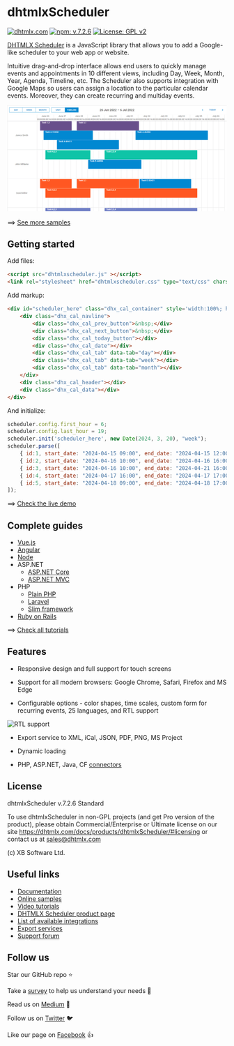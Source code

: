 # dhtmlxScheduler #

[![dhtmlx.com](https://img.shields.io/badge/made%20by-DHTMLX-blue)](https://dhtmlx.com/)
[![npm: v.7.2.6](https://img.shields.io/badge/npm-v.7.2.6-blue.svg)](https://www.npmjs.com/package/dhtmlx-scheduler)
[![License: GPL v2](https://img.shields.io/badge/license-GPL%20v2-blue.svg)](https://www.gnu.org/licenses/old-licenses/gpl-2.0.html)

[DHTMLX Scheduler](https://dhtmlx.com/docs/products/dhtmlxScheduler) is a JavaScript library that allows you to add a Google-like scheduler to your web app or website.

Intuitive drag-and-drop interface allows end users to quickly manage events and appointments in 10 different views, including Day, Week, Month, Year, Agenda, Timeline, etc. The Scheduler also supports integration with Google Maps so users can assign a location to the particular calendar events. Moreover, they can create recurring and multiday events.

![DHTMLX Scheduler Demo](https://github.com/plazarev/media/blob/master/javascript-scheduler-dhtmlx.png?raw=true)

==> [See more samples](https://docs.dhtmlx.com/scheduler/samples/index.html)


## Getting started ##

Add files:
~~~html
<script src="dhtmlxscheduler.js" ></script>
<link rel="stylesheet" href="dhtmlxscheduler.css" type="text/css" charset="utf-8">
~~~

Add markup:
~~~html
<div id="scheduler_here" class="dhx_cal_container" style='width:100%; height:100vh;'>
	<div class="dhx_cal_navline">
		<div class="dhx_cal_prev_button">&nbsp;</div>
		<div class="dhx_cal_next_button">&nbsp;</div>
		<div class="dhx_cal_today_button"></div>
		<div class="dhx_cal_date"></div>
		<div class="dhx_cal_tab" data-tab="day"></div>
		<div class="dhx_cal_tab" data-tab="week"></div>
		<div class="dhx_cal_tab" data-tab="month"></div>
	</div>
	<div class="dhx_cal_header"></div>
	<div class="dhx_cal_data"></div>
</div>
~~~

And initialize:
~~~js
scheduler.config.first_hour = 6;
scheduler.config.last_hour = 19;
scheduler.init('scheduler_here', new Date(2024, 3, 20), "week");
scheduler.parse([
	{ id:1, start_date: "2024-04-15 09:00", end_date: "2024-04-15 12:00", text:"English lesson" },
	{ id:2, start_date: "2024-04-16 10:00", end_date: "2024-04-16 16:00", text:"Math exam" },
	{ id:3, start_date: "2024-04-16 10:00", end_date: "2024-04-21 16:00", text:"Science lesson" },
	{ id:4, start_date: "2024-04-17 16:00", end_date: "2024-04-17 17:00", text:"English lesson" },
	{ id:5, start_date: "2024-04-18 09:00", end_date: "2024-04-18 17:00", text:"Usual event" }
]);
~~~

==> [Check the live demo](https://snippet.dhtmlx.com/jb8mc2c7?text=scheduler)

## Complete guides ##

- [Vue.js](https://dhtmlx.com/blog/use-dhtmlx-scheduler-vue-js-framework-demo/)
- [Angular](https://dhtmlx.com/blog/angular-dhtmlxscheduler-tutorial/)
- [Node](https://docs.dhtmlx.com/scheduler/howtostart_nodejs.html)
- ASP.NET
	- [ASP.NET Core](https://docs.dhtmlx.com/scheduler/howtostart_dotnet_core.html)
	- [ASP.NET MVC](https://docs.dhtmlx.com/scheduler/howtostart_dotnet.html)
- PHP
	- [Plain PHP](https://docs.dhtmlx.com/scheduler/howtostart_plain_php.html)
	- [Laravel](https://docs.dhtmlx.com/scheduler/howtostart_php_laravel.html)
	- [Slim framework](https://docs.dhtmlx.com/scheduler/howtostart_php_slim4.html)
- [Ruby on Rails](https://docs.dhtmlx.com/scheduler/howtostart_ruby.html)

==> [Check all tutorials](https://docs.dhtmlx.com/scheduler/howtostart_guides.html)

## Features ##

- Responsive design and full support for touch screens

- Support for all modern browsers: Google Chrome, Safari, Firefox and MS Edge

- Configurable options - color shapes, time scales, custom form for recurring events, 25 languages, and RTL support

![RTL support](https://dhtmlx.com/blog/wp-content/uploads/2019/09/Scheduler-RTL-views.gif)

- Export service to XML, iCal, JSON, PDF, PNG, MS Project

- Dynamic loading
- PHP, ASP.NET, Java, CF [connectors](https://dhtmlx.com/docs/products/dhtmlxConnector/)

## License ##

dhtmlxScheduler v.7.2.6 Standard

To use dhtmlxScheduler in non-GPL projects (and get Pro version of the product), please obtain Commercial/Enterprise or Ultimate license on our site https://dhtmlx.com/docs/products/dhtmlxScheduler/#licensing or contact us at sales@dhtmlx.com

(c) XB Software Ltd.


## Useful links ##

- [Documentation](https://docs.dhtmlx.com/scheduler/)
- [Online samples](https://docs.dhtmlx.com/scheduler/samples/index.html)
- [Video tutorials](https://www.youtube.com/playlist?list=PLKS_XdyIGP4M1Jtg1qyjdJtCsqU1bqGsc)
- [DHTMLX Scheduler product page](https://dhtmlx.com/docs/products/dhtmlxScheduler/)
- [List of available integrations](https://dhtmlx.com/docs/products/integrations/)
- [Export services](https://dhtmlx.com/docs/products/dhtmlxScheduler/export.shtml)
- [Support forum](https://forum.dhtmlx.com/c/scheduler-all/scheduler)

## Follow us ##

Star our GitHub repo :star:

Take a [survey](https://docs.google.com/forms/d/e/1FAIpQLSee5YV4WBfZ17RJ-H1TpkBYYcXsZTr0xqNpOrhGrCLiaQeOJQ/viewform) to help us understand your needs :memo:

Read us on [Medium](https://medium.com/@dhtmlx) :newspaper:

Follow us on [Twitter](https://twitter.com/dhtmlx) :bird: 

Like our page on [Facebook](https://www.facebook.com/dhtmlx/) :+1:
